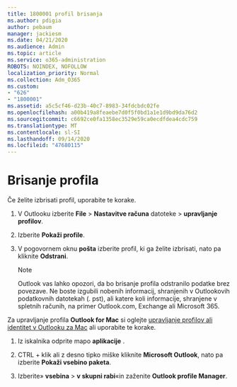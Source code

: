 ```yaml
---
title: 1800001 profil brisanja
ms.author: pdigia
author: pebaum
manager: jackiesm
ms.date: 04/21/2020
ms.audience: Admin
ms.topic: article
ms.service: o365-administration
ROBOTS: NOINDEX, NOFOLLOW
localization_priority: Normal
ms.collection: Adm_O365
ms.custom:
- "626"
- "1800001"
ms.assetid: a5c5cf46-d23b-40c7-8983-34fdcbdc02fe
ms.openlocfilehash: a00b419a8feaebe7d0f5f0bd1a1e1d9bd9da76d2
ms.sourcegitcommit: c6692ce0fa1358ec3529e59ca0ecdfdea4cdc759
ms.translationtype: MT
ms.contentlocale: sl-SI
ms.lasthandoff: 09/14/2020
ms.locfileid: "47680115"
---
```

# <a name="delete-a-profile"></a>Brisanje profila

Če želite izbrisati profil, uporabite te korake.
  
1. V Outlooku izberite **File** \> **Nastavitve računa** datoteke \> **upravljanje profilov**.

2. Izberite **Pokaži profile**.

3. V pogovornem oknu **pošta** izberite profil, ki ga želite izbrisati, nato pa kliknite **Odstrani**.

    > [!NOTE]
    > Outlook vas lahko opozori, da bo brisanje profila odstranilo podatke brez povezave. Ne boste izgubili nobenih informacij, shranjenih v Outlookovih podatkovnih datotekah (. pst), ali katere koli informacije, shranjene v spletnih računih, na primer Outlook.com, Exchange ali Microsoft 365.
  
Za upravljanje profila **Outlook for Mac** si oglejte [upravljanje profilov ali identitet v Outlooku za Mac](https://support.office.com/article/fed2a955-74df-4a24-bef6-78a426958c4c.aspx) ali uporabite te korake.
  
1. Iz iskalnika odprite mapo **aplikacije** .

2. CTRL + klik ali z desno tipko miške kliknite **Microsoft Outlook**, nato pa izberite **Pokaži vsebino paketa**.

3. Izberite» **vsebina** \> **v skupni rabi**«in zaženite **Outlook profile Manager**.
